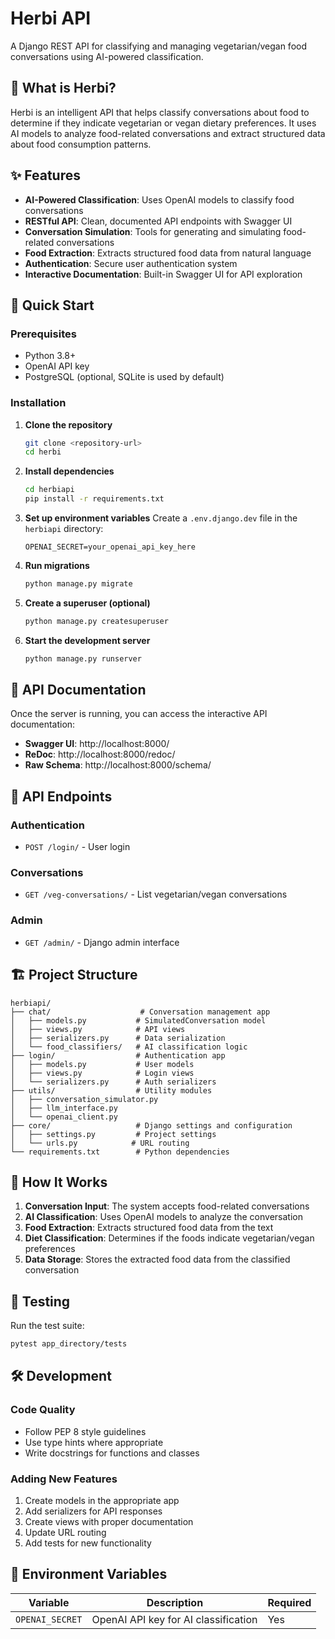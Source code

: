 # Herbi API

A Django REST API for classifying and managing vegetarian/vegan food conversations using AI-powered classification.

## 🍃 What is Herbi?

Herbi is an intelligent API that helps classify conversations about food to determine if they indicate vegetarian or vegan dietary preferences. It uses AI models to analyze food-related conversations and extract structured data about food consumption patterns.

## ✨ Features

- **AI-Powered Classification**: Uses OpenAI models to classify food conversations
- **RESTful API**: Clean, documented API endpoints with Swagger UI
- **Conversation Simulation**: Tools for generating and simulating food-related conversations
- **Food Extraction**: Extracts structured food data from natural language
- **Authentication**: Secure user authentication system
- **Interactive Documentation**: Built-in Swagger UI for API exploration

## 🚀 Quick Start

### Prerequisites

- Python 3.8+
- OpenAI API key
- PostgreSQL (optional, SQLite is used by default)

### Installation

1. **Clone the repository**
   ```bash
   git clone <repository-url>
   cd herbi
   ```

2. **Install dependencies**
   ```bash
   cd herbiapi
   pip install -r requirements.txt
   ```

3. **Set up environment variables**
   Create a `.env.django.dev` file in the `herbiapi` directory:
   ```env
   OPENAI_SECRET=your_openai_api_key_here
   ```

4. **Run migrations**
   ```bash
   python manage.py migrate
   ```

5. **Create a superuser (optional)**
   ```bash
   python manage.py createsuperuser
   ```

6. **Start the development server**
   ```bash
   python manage.py runserver
   ```

## 📖 API Documentation

Once the server is running, you can access the interactive API documentation:

- **Swagger UI**: http://localhost:8000/
- **ReDoc**: http://localhost:8000/redoc/
- **Raw Schema**: http://localhost:8000/schema/

## 🔌 API Endpoints

### Authentication
- `POST /login/` - User login

### Conversations
- `GET /veg-conversations/` - List vegetarian/vegan conversations

### Admin
- `GET /admin/` - Django admin interface

## 🏗️ Project Structure

```
herbiapi/
├── chat/                    # Conversation management app
│   ├── models.py           # SimulatedConversation model
│   ├── views.py            # API views
│   ├── serializers.py      # Data serialization
│   └── food_classifiers/   # AI classification logic
├── login/                  # Authentication app
│   ├── models.py           # User models
│   ├── views.py            # Login views
│   └── serializers.py      # Auth serializers
├── utils/                  # Utility modules
│   ├── conversation_simulator.py
│   ├── llm_interface.py
│   └── openai_client.py
├── core/                   # Django settings and configuration
│   ├── settings.py         # Project settings
│   └── urls.py            # URL routing
└── requirements.txt        # Python dependencies
```

## 🤖 How It Works

1. **Conversation Input**: The system accepts food-related conversations
2. **AI Classification**: Uses OpenAI models to analyze the conversation
3. **Food Extraction**: Extracts structured food data from the text
4. **Diet Classification**: Determines if the foods indicate vegetarian/vegan preferences
5. **Data Storage**: Stores the extracted food data from the classified conversation 

## 🧪 Testing

Run the test suite:
```bash
pytest app_directory/tests
```

## 🛠️ Development

### Code Quality
- Follow PEP 8 style guidelines
- Use type hints where appropriate
- Write docstrings for functions and classes

### Adding New Features
1. Create models in the appropriate app
2. Add serializers for API responses
3. Create views with proper documentation
4. Update URL routing
5. Add tests for new functionality

## 📝 Environment Variables

| Variable | Description | Required |
|----------|-------------|----------|
| `OPENAI_SECRET` | OpenAI API key for AI classification | Yes |